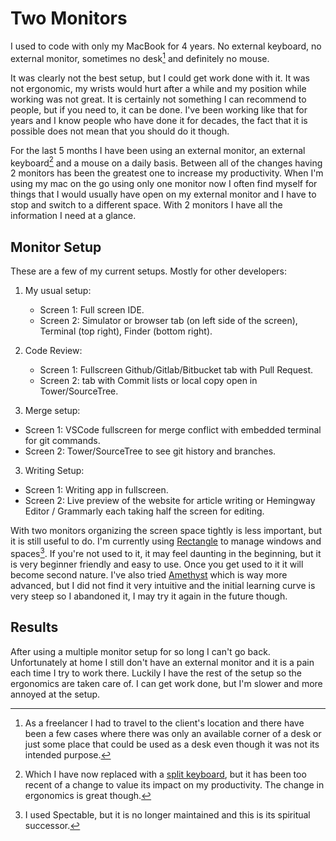 # Two Monitors

I used to code with only my MacBook for 4 years. No external keyboard, no external monitor, sometimes no desk[^1] and definitely no mouse.

It was clearly not the best setup, but I could get work done with it. It was not ergonomic, my wrists would hurt after a while and my position while working was not great. It is certainly not something I can recommend to people, but if you need to, it can be done. I've been working like that for years and I know people who have done it for decades, the fact that it is possible does not mean that you should do it though. 

For the last 5 months I have been using an external monitor, an external keyboard[^2] and a mouse on a daily basis.
Between all of the changes having 2 monitors has been the greatest one to increase my productivity. When I'm using my mac on the go using only one monitor now I often find myself for things that I would usually have open on my external monitor and I have to stop and switch to a different space. With 2 monitors I have all the information I need at a glance.

## Monitor Setup

These are a few of my current setups. Mostly for other developers:

1. My usual setup:

   - Screen 1: Full screen IDE.
   - Screen 2: Simulator or browser tab (on left side of the screen), Terminal (top right), Finder (bottom right).

2. Code Review:

   - Screen 1: Fullscreen Github/Gitlab/Bitbucket tab with Pull Request.
   - Screen 2: tab with Commit lists or local copy open in Tower/SourceTree.

3. Merge setup:

  - Screen 1: VSCode fullscreen for merge conflict with embedded terminal for git commands.
  - Screen 2: Tower/SourceTree to see git history and branches.

3. Writing Setup:

  - Screen 1: Writing app in fullscreen.
  - Screen 2: Live preview of the website for article writing or Hemingway Editor / Grammarly each taking half the screen for editing.
  
  With two monitors organizing the screen space tightly is less important, but it is still useful to do. I'm currently using [Rectangle][1] to manage windows and spaces[^3]. If you're not used to it, it may feel daunting in the beginning, but it is very beginner friendly and easy to use. Once you get used to it it will become second nature. I've also tried [Amethyst][2] which is way more advanced, but I did not find it very intuitive and the initial learning curve is very steep so I abandoned it, I may try it again in the future though.

## Results

After using a multiple monitor setup for so long I can't go back. Unfortunately at home I still don't have an external monitor and it is a pain each time I try to work there. Luckily I have the rest of the setup so the ergonomics are taken care of. I can get work done, but I'm slower and more annoyed at the setup.

[1]: https://github.com/rxhanson/Rectangle
[2]: https://ianyh.com/amethyst/

[^1]: As a freelancer I had to travel to the client's location and there have been a few cases where there was only an available corner of a desk or just some place that could be used as a desk even though it was not its intended purpose.


[^2]: Which I have now replaced with a [split keyboard][1], but it has been too recent of a change to value its impact on my productivity. The change in ergonomics is great though.

[^3]: I used Spectable, but it is no longer maintained and this is its spiritual successor.
